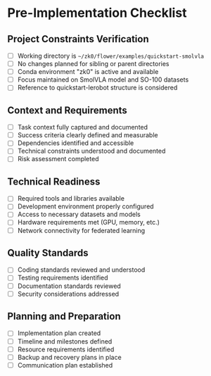 # Pre-Implementation Checklist

## Project Constraints Verification
- [ ] Working directory is `~/zk0/flower/examples/quickstart-smolvla`
- [ ] No changes planned for sibling or parent directories
- [ ] Conda environment "zk0" is active and available
- [ ] Focus maintained on SmolVLA model and SO-100 datasets
- [ ] Reference to quickstart-lerobot structure is considered

## Context and Requirements
- [ ] Task context fully captured and documented
- [ ] Success criteria clearly defined and measurable
- [ ] Dependencies identified and accessible
- [ ] Technical constraints understood and documented
- [ ] Risk assessment completed

## Technical Readiness
- [ ] Required tools and libraries available
- [ ] Development environment properly configured
- [ ] Access to necessary datasets and models
- [ ] Hardware requirements met (GPU, memory, etc.)
- [ ] Network connectivity for federated learning

## Quality Standards
- [ ] Coding standards reviewed and understood
- [ ] Testing requirements identified
- [ ] Documentation standards reviewed
- [ ] Security considerations addressed

## Planning and Preparation
- [ ] Implementation plan created
- [ ] Timeline and milestones defined
- [ ] Resource requirements identified
- [ ] Backup and recovery plans in place
- [ ] Communication plan established